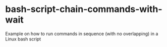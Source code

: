 # bash-script-chain-commands-with-wait
 Example on how to run commands in sequence (with no overlapping) in a Linux bash script
